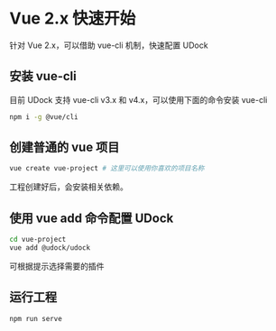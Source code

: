 # Vue 2.x 快速开始

针对 Vue 2.x，可以借助 vue-cli 机制，快速配置 UDock

## 安装 vue-cli

目前 UDock 支持 vue-cli v3.x 和 v4.x，可以使用下面的命令安装 vue-cli

```bash
npm i -g @vue/cli
```

## 创建普通的 vue 项目

```bash
vue create vue-project # 这里可以使用你喜欢的项目名称
```

工程创建好后，会安装相关依赖。

## 使用 vue add 命令配置 UDock

```bash
cd vue-project
vue add @udock/udock
```

可根据提示选择需要的插件

## 运行工程

```bash
npm run serve
```

